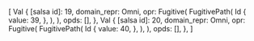 [
    Val {
        [salsa id]: 19,
        domain_repr: Omni,
        opr: Fugitive(
            FugitivePath(
                Id {
                    value: 39,
                },
            ),
        ),
        opds: [],
    },
    Val {
        [salsa id]: 20,
        domain_repr: Omni,
        opr: Fugitive(
            FugitivePath(
                Id {
                    value: 40,
                },
            ),
        ),
        opds: [],
    },
]